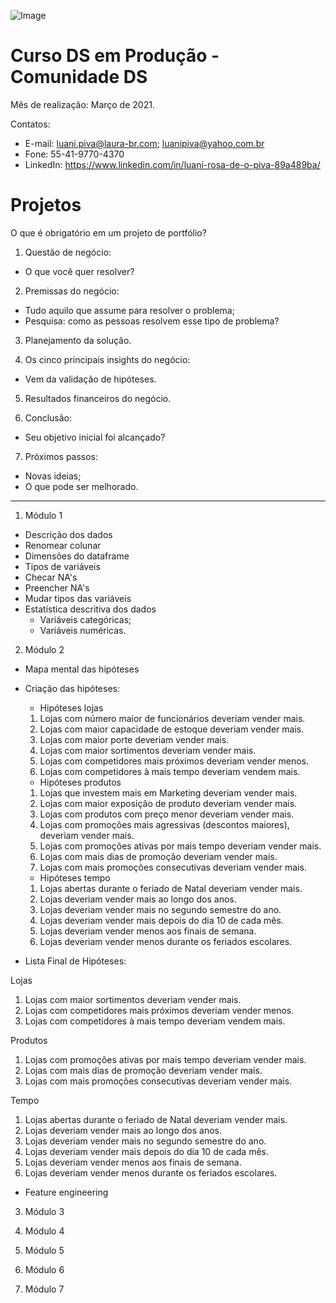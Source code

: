 
![Image](https://www.incimages.com/uploaded_files/image/1920x1080/GettyImages-950523108_357698.jpg)



# Curso DS em Produção - Comunidade DS
Mês de realização: Março de 2021.

Contatos:
* E-mail: <luani.piva@laura-br.com>; <luanipiva@yahoo.com.br>
* Fone: 55-41-9770-4370
* LinkedIn: <https://www.linkedin.com/in/luani-rosa-de-o-piva-89a489ba/>


# Projetos 

O que é obrigatório em um projeto de portfólio?
1. Questão de negócio:
  - O que você quer resolver?
  
2. Premissas do negócio:
  - Tudo aquilo que assume para resolver o problema;
  - Pesquisa: como as pessoas resolvem esse tipo de problema?
  
3. Planejamento da solução.

4. Os cinco principais insights do negócio:
  - Vem da validação de hipóteses.

5. Resultados financeiros do negócio.

6. Conclusão:
  - Seu objetivo inicial foi alcançado?

7. Próximos passos:
  - Novas ideias;
  - O que pode ser melhorado.

---------------------------------------------------------------------------------------------------------------------------------------------------------------------------

1. Módulo 1
* Descrição dos dados
* Renomear colunar
* Dimensões do dataframe
* Tipos de variáveis
* Checar NA's
* Preencher NA's
* Mudar tipos das variáveis
* Estatística descritiva dos dados 
  * Variáveis categóricas;
  * Variáveis numéricas.

2. Módulo 2
* Mapa mental das hipóteses
* Criação das hipóteses:

  * Hipóteses lojas
  1. Lojas com número maior de funcionários deveriam vender mais.
  2. Lojas com maior capacidade de estoque deveriam vender mais.
  3. Lojas com maior porte deveriam vender mais.
  4. Lojas com maior sortimentos deveriam vender mais.
  5. Lojas com competidores mais próximos deveriam vender menos.
  6. Lojas com competidores à mais tempo deveriam vendem mais.


  * Hipóteses produtos
  1. Lojas que investem mais em Marketing deveriam vender mais.
  2. Lojas com maior exposição de produto deveriam vender mais.
  3. Lojas com produtos com preço menor deveriam vender mais.
  5. Lojas com promoções mais agressivas (descontos maiores), deveriam vender mais.
  6. Lojas com promoções ativas por mais tempo deveriam vender mais.
  7. Lojas com mais dias de promoção deveriam vender mais.
  8. Lojas com mais promoções consecutivas deveriam vender mais.

  * Hipóteses tempo
  1. Lojas abertas durante o feriado de Natal deveriam vender mais.
  2. Lojas deveriam vender mais ao longo dos anos.
  3. Lojas deveriam vender mais no segundo semestre do ano.
  4. Lojas deveriam vender mais depois do dia 10 de cada mês.
  5. Lojas deveriam vender menos aos finais de semana.
  6. Lojas deveriam vender menos durante os feriados escolares.
 
 
 * Lista Final de Hipóteses:
 
 Lojas
 1. Lojas com maior sortimentos deveriam vender mais.
 2. Lojas com competidores mais próximos deveriam vender menos.
 3. Lojas com competidores à mais tempo deveriam vendem mais.

 Produtos
 1. Lojas com promoções ativas por mais tempo deveriam vender mais.
 2. Lojas com mais dias de promoção deveriam vender mais.
 3. Lojas com mais promoções consecutivas deveriam vender mais.

 Tempo
 1. Lojas abertas durante o feriado de Natal deveriam vender mais.
 2. Lojas deveriam vender mais ao longo dos anos.
 3. Lojas deveriam vender mais no segundo semestre do ano.
 4. Lojas deveriam vender mais depois do dia 10 de cada mês.
 5. Lojas deveriam vender menos aos finais de semana.
 6. Lojas deveriam vender menos durante os feriados escolares.

 * Feature engineering
 
 
3. Módulo 3

4. Módulo 4

5. Módulo 5

6. Módulo 6

7. Módulo 7

